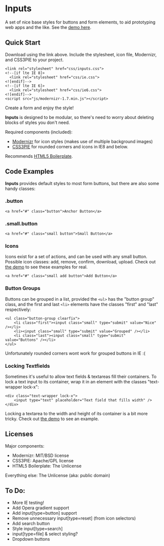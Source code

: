 Inputs
======
A set of nice base styles for buttons and form elements, to aid prototyping web apps and the like. See the [demo here](http://pigment.github.com/inputs/).

Quick Start
-----------
Download using the link above. Include the stylesheet, icon file, Modernizr, and CSS3PIE to your project.

    <link rel="stylesheet" href="css/inputs.css">  
    <!--[if lte IE 8]>  
      <link rel="stylesheet" href="css/ie.css">  
    <![endif]-->  
    <!--[if lte IE 6]>  
      <link rel="stylesheet" href="css/ie6.css">  
    <![endif]-->
    <script src="js/modernizr-1.7.min.js"></script>

Create a form and enjoy the style!

**Inputs** is designed to be modular, so there's need to worry about deleting blocks of styles you don't need.

Required components (included):

* [Modernizr](http://www.modernizr.com/) for icon styles (makes use of multiple background images)
* [CSS3PIE](http://css3pie.com/) for rounded corners and icons in IE8 and below.

Recommends [HTML5 Boilerplate](http://html5boilerplate.com/).

Code Examples
--------

**Inputs** provides default styles to most form buttons, but there are also some handy classes:

### .button 

    <a href="#" class="button">Anchor Button</a>

### .small.button 

    <a href="#" class="small button">Small Button</a>

### Icons

Icons exist for a set of actions, and can be used with any small button. Possible icon classes: add, remove, confirm, download, upload. Check out [the demo](http://pigment.github.com/inputs/) to see these examples for real.

    <a href="#" class="small add button">Add Button</a>


### Button Groups
Buttons can be grouped in a list, provided the `<ul>` has the "button group" class, and the first and last `<li>` elements have the classes "first" and "last" respectively:

    <ul class="button-group clearfix">  
        <li class="first"><input class="small" type="submit" value="Nice" /></li>  
        <li><input class="small" type="submit" value="Grouped" /></li>  
        <li class="last"><input class="small" type="submit" value="Buttons" /></li>  
    </ul>

Unfortunately rounded corners wont work for grouped buttons in IE :(

### Locking Textfields

Sometimes it's useful to allow text fields & textareas fill their containers. To lock a text input to its container, wrap it in an element with the classes "text-wrapper lock-x":

    <div class="text-wrapper lock-x">
        <input type="text" placeholder="Text field that fills width" />
    </div>

Locking a textarea to the width and height of its container is a bit more tricky. Check out [the demo](http://pigment.github.com/inputs/) to see an example.

Licenses
--------
Major components:

* Modernizr: MIT/BSD license
* CSS3PIE: Apache/GPL license
* HTML5 Boilerplate: The Unlicense

Everything else: The Unlicense (aka: public domain)



To Do:
------
* More IE testing!
* Add Opera gradient support
* Add input[type=button] support
* Remove unnecessary input[type=reset] (from icon selectors)
* Add search button
* Style input[type=search]
* input[type=file] & select styling?
* Dropdown buttons